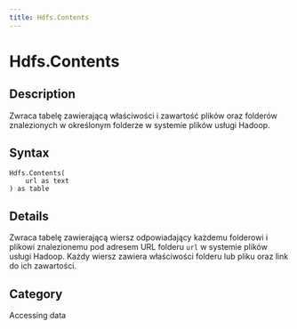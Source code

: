 ```yaml
---
title: Hdfs.Contents
---
```


# Hdfs.Contents


## Description

Zwraca tabelę zawierającą właściwości i zawartość plików oraz folderów znalezionych w określonym folderze w systemie plików usługi Hadoop.


## Syntax

```powerquery
Hdfs.Contents(
    url as text
) as table
```


## Details

Zwraca tabelę zawierającą wiersz odpowiadający każdemu folderowi i plikowi znalezionemu pod adresem URL folderu <code>url</code> w systemie plików usługi Hadoop. Każdy wiersz zawiera właściwości folderu lub pliku oraz link do ich zawartości.



## Category
Accessing data
